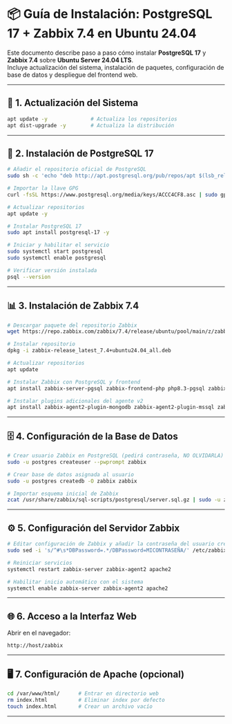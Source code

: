 # 📦 Guía de Instalación: PostgreSQL 17 + Zabbix 7.4 en Ubuntu 24.04

Este documento describe paso a paso cómo instalar **PostgreSQL 17** y **Zabbix 7.4** sobre **Ubuntu Server 24.04 LTS**.  
Incluye actualización del sistema, instalación de paquetes, configuración de base de datos y despliegue del frontend web.  

---

## 🔧 1. Actualización del Sistema
```bash
apt update -y              # Actualiza los repositorios
apt dist-upgrade -y        # Actualiza la distribución
```

---

## 🐘 2. Instalación de PostgreSQL 17
```bash
# Añadir el repositorio oficial de PostgreSQL
sudo sh -c 'echo "deb http://apt.postgresql.org/pub/repos/apt $(lsb_release -cs)-pgdg main" > /etc/apt/sources.list.d/pgdg.list'

# Importar la llave GPG
curl -fsSL https://www.postgresql.org/media/keys/ACCC4CF8.asc | sudo gpg --dearmor -o /etc/apt/trusted.gpg.d/postgresql.gpg

# Actualizar repositorios
apt update -y

# Instalar PostgreSQL 17
sudo apt install postgresql-17 -y

# Iniciar y habilitar el servicio
sudo systemctl start postgresql
sudo systemctl enable postgresql

# Verificar versión instalada
psql --version
```

---

## 📊 3. Instalación de Zabbix 7.4
```bash
# Descargar paquete del repositorio Zabbix
wget https://repo.zabbix.com/zabbix/7.4/release/ubuntu/pool/main/z/zabbix-release/zabbix-release_latest_7.4+ubuntu24.04_all.deb

# Instalar repositorio
dpkg -i zabbix-release_latest_7.4+ubuntu24.04_all.deb

# Actualizar repositorios
apt update

# Instalar Zabbix con PostgreSQL y frontend
apt install zabbix-server-pgsql zabbix-frontend-php php8.3-pgsql zabbix-apache-conf zabbix-sql-scripts zabbix-agent2 -y

# Instalar plugins adicionales del agente v2
apt install zabbix-agent2-plugin-mongodb zabbix-agent2-plugin-mssql zabbix-agent2-plugin-postgresql -y
```

---

## 🗄️ 4. Configuración de la Base de Datos
```bash
# Crear usuario Zabbix en PostgreSQL (pedirá contraseña, NO OLVIDARLA)
sudo -u postgres createuser --pwprompt zabbix

# Crear base de datos asignada al usuario
sudo -u postgres createdb -O zabbix zabbix

# Importar esquema inicial de Zabbix
zcat /usr/share/zabbix/sql-scripts/postgresql/server.sql.gz | sudo -u zabbix psql zabbix
```

---

## ⚙️ 5. Configuración del Servidor Zabbix
```bash
# Editar configuración de Zabbix y añadir la contraseña del usuario creado
sudo sed -i 's/^#\s*DBPassword=.*/DBPassword=MICONTRASEÑA/' /etc/zabbix/zabbix_server.conf

# Reiniciar servicios
systemctl restart zabbix-server zabbix-agent2 apache2

# Habilitar inicio automático con el sistema
systemctl enable zabbix-server zabbix-agent2 apache2
```

---

## 🌐 6. Acceso a la Interfaz Web
Abrir en el navegador:  
```
http://host/zabbix
```

---

## 🖥️ 7. Configuración de Apache (opcional)
```bash
cd /var/www/html/      # Entrar en directorio web
rm index.html          # Eliminar index por defecto
touch index.html       # Crear un archivo vacío
```

---


